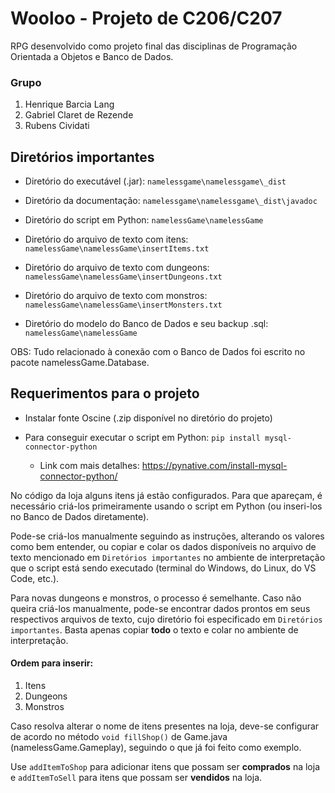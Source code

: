 # Wooloo - Projeto de C206/C207

RPG desenvolvido como projeto final das disciplinas de Programação Orientada a Objetos e Banco de Dados.
### Grupo
1. Henrique Barcia Lang
2. Gabriel Claret de Rezende
3. Rubens Cividati

## Diretórios importantes

* Diretório do executável (.jar): `namelessgame\namelessgame\_dist`
	
* Diretório da documentação: `namelessgame\namelessgame\_dist\javadoc`
	
* Diretório do script em Python: `namelessGame\namelessGame`

* Diretório do arquivo de texto com itens: `namelessGame\namelessGame\insertItems.txt`

* Diretório do arquivo de texto com dungeons: `namelessGame\namelessGame\insertDungeons.txt`

* Diretório do arquivo de texto com monstros: `namelessGame\namelessGame\insertMonsters.txt`
	
* Diretório do modelo do Banco de Dados e seu backup .sql: `namelessGame\namelessGame`
	
OBS: Tudo relacionado à conexão com o Banco de Dados foi escrito no pacote namelessGame.Database.
	
## Requerimentos para o projeto

* Instalar fonte Oscine (.zip disponível no diretório do projeto)

* Para conseguir executar o script em Python: `pip install mysql-connector-python`
  - Link com mais detalhes: https://pynative.com/install-mysql-connector-python/

No código da loja alguns itens já estão configurados. Para que apareçam, é necessário criá-los primeiramente usando o script em Python (ou inseri-los no Banco de Dados diretamente).

Pode-se criá-los manualmente seguindo as instruções, alterando os valores como bem entender, ou copiar e colar os dados disponíveis no arquivo de texto mencionado em `Diretórios importantes` no ambiente de interpretação que o script está sendo executado (terminal do Windows, do Linux, do VS Code, etc.).

Para novas dungeons e monstros, o processo é semelhante. Caso não queira criá-los manualmente, pode-se encontrar dados prontos em seus respectivos arquivos de texto, cujo diretório foi especificado em `Diretórios importantes`. Basta apenas copiar **todo** o texto e colar no ambiente de interpretação.

#### Ordem para inserir:
1. Itens
2. Dungeons
3. Monstros

Caso resolva alterar o nome de itens presentes na loja, deve-se configurar de acordo no método `void fillShop()` de Game.java (namelessGame.Gameplay), seguindo o que já foi feito como exemplo.

Use `addItemToShop` para adicionar itens que possam ser **comprados** na loja e `addItemToSell` para itens que possam ser **vendidos** na loja.
